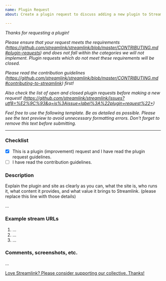 ```yaml
---
name: Plugin Request
about: Create a plugin request to discuss adding a new plugin to Streamlink

---
```


*Thanks for requesting a plugin!*

*Please ensure that your request meets the requirements (https://github.com/streamlink/streamlink/blob/master/CONTRIBUTING.md#plugin-requests) and does not fall within the categories we will not implement. Plugin requests which do not meet these requirements will be closed.*

*Please read the contribution guidelines (https://github.com/streamlink/streamlink/blob/master/CONTRIBUTING.md#contributing-to-streamlink) first!*

*Also check the list of open and closed plugin requests before making a new request! (https://github.com/streamlink/streamlink/issues?utf8=%E2%9C%93&q=is%3Aissue+label%3A%22plugin+request%22+)*

*Feel free to use the following template. Be as detailed as possible.*
*Please see the text preview to avoid unnecessary formatting errors.*
*Don't forget to remove this text before submitting.*

----

### Checklist

- [x] This is a plugin (improvement) request and I have read the plugin request guidelines.
- [ ] I have read the contribution guidelines.

### Description

Explain the plugin and site as clearly as you can, what the site is, who runs it, what content it provides, and what value it brings to Streamlink. (please replace this line with those details)

...

### Example stream URLs

1. ...
2. ...
3. ...

### Comments, screenshots, etc.

...


[Love Streamlink? Please consider supporting our collective. Thanks!](https://opencollective.com/streamlink/donate)
